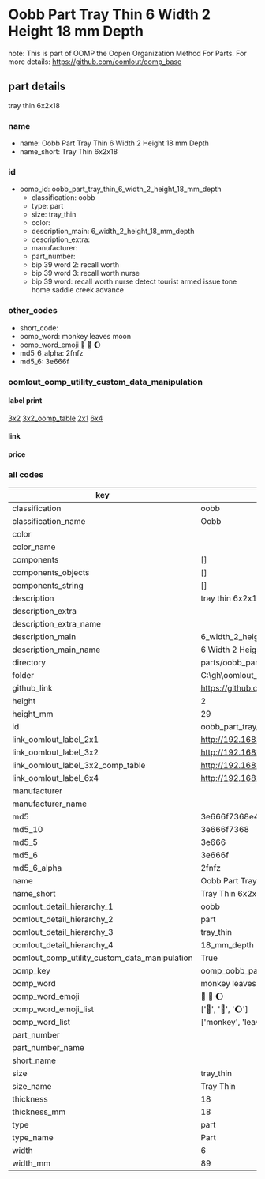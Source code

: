 # Oobb Part Tray Thin 6 Width 2 Height 18 mm Depth  

note: This is part of OOMP the Oopen Organization Method For Parts. For more details: https://github.com/oomlout/oomp_base

##  part details
  



tray thin 6x2x18



### name
* name: Oobb Part Tray Thin 6 Width 2 Height 18 mm Depth
* name_short: Tray Thin 6x2x18 
### id
* oomp_id: oobb_part_tray_thin_6_width_2_height_18_mm_depth
  * classification: oobb
  * type: part
  * size: tray_thin
  * color: 
  * description_main: 6_width_2_height_18_mm_depth
  * description_extra: 
  * manufacturer: 
  * part_number: 
  * bip 39 word 2: recall worth
  * bip 39 word 3: recall worth nurse
  * bip 39 word: recall worth nurse detect tourist armed issue tone home saddle creek advance

### other_codes
* short_code: 
* oomp_word: monkey leaves moon
* oomp_word_emoji :monkey: :leaves: :moon:
* md5_6_alpha: 2fnfz
* md5_6: 3e666f






### oomlout_oomp_utility_custom_data_manipulation
#### label print
[3x2](http://192.168.1.245:1112/?label=oomp%202fnfz)
[3x2_oomp_table](http://192.168.1.108:1112/?label=oomp%202fnfz)
[2x1](http://192.168.1.242:1112/?label=oomp%202fnfz)
[6x4](http://192.168.1.55:1112/?label=oomp%202fnfz)    

#### link

                              

#### price







### all codes 
| key | value |  
| --- | --- |  
| classification | oobb |  
| classification_name | Oobb |  
| color |  |  
| color_name |  |  
| components | [] |  
| components_objects | [] |  
| components_string | [] |  
| description | tray thin 6x2x18 |  
| description_extra |  |  
| description_extra_name |  |  
| description_main | 6_width_2_height_18_mm_depth |  
| description_main_name | 6 Width 2 Height 18 mm Depth |  
| directory | parts/oobb_part_tray_thin_6_width_2_height_18_mm_depth |  
| folder | C:\gh\oomlout_oobb_version_4_generated_parts\things\oobb_part_tray_thin_6_width_2_height_18_mm_depth |  
| github_link | https://github.com/oomlout/oomlout_oomp_part_src/tree/main/parts/oobb_part_tray_thin_6_width_2_height_18_mm_depth |  
| height | 2 |  
| height_mm | 29 |  
| id | oobb_part_tray_thin_6_width_2_height_18_mm_depth |  
| link_oomlout_label_2x1 | http://192.168.1.242:1112/?label=oomp%202fnfz |  
| link_oomlout_label_3x2 | http://192.168.1.245:1112/?label=oomp%202fnfz |  
| link_oomlout_label_3x2_oomp_table | http://192.168.1.108:1112/?label=oomp%202fnfz |  
| link_oomlout_label_6x4 | http://192.168.1.55:1112/?label=oomp%202fnfz |  
| manufacturer |  |  
| manufacturer_name |  |  
| md5 | 3e666f7368e44ed42f72f3c72f3f7d9b |  
| md5_10 | 3e666f7368 |  
| md5_5 | 3e666 |  
| md5_6 | 3e666f |  
| md5_6_alpha | 2fnfz |  
| name | Oobb Part Tray Thin 6 Width 2 Height 18 mm Depth |  
| name_short | Tray Thin 6x2x18  |  
| oomlout_detail_hierarchy_1 | oobb |  
| oomlout_detail_hierarchy_2 | part |  
| oomlout_detail_hierarchy_3 | tray_thin |  
| oomlout_detail_hierarchy_4 | 18_mm_depth |  
| oomlout_oomp_utility_custom_data_manipulation | True |  
| oomp_key | oomp_oobb_part_tray_thin_6_width_2_height_18_mm_depth |  
| oomp_word | monkey leaves moon |  
| oomp_word_emoji | :monkey: :leaves: :moon: |  
| oomp_word_emoji_list | [':monkey:', ':leaves:', ':moon:'] |  
| oomp_word_list | ['monkey', 'leaves', 'moon'] |  
| part_number |  |  
| part_number_name |  |  
| short_name |  |  
| size | tray_thin |  
| size_name | Tray Thin |  
| thickness | 18 |  
| thickness_mm | 18 |  
| type | part |  
| type_name | Part |  
| width | 6 |  
| width_mm | 89 |  

